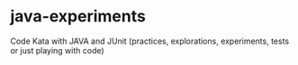 # java-experiments
Code Kata with JAVA and JUnit (practices, explorations, experiments, tests or just playing with code)
